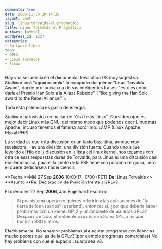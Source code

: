 ```yaml
---
comments: true
date: 2006-11-30 20:14:29
layout: post
slug: linus-torvalds-el-pragmatico
title: Linus Torvalds el Pragmático
authors: [admin]
wordpress_id: 1227
categories:
- Software libre
tags:
- GPL3
- Linus Torvalds
- linux
---
```


Hay una secuencia en el documental Revolution OS muy sugestiva. Stallman está "agradeciendo" la recepción del primer "Linus Torvalds Award", donde pronuncia una de sus inteligentes frases: "esto es como darle el Premio Han Solo a la Aliaza Rebelde" ( "like giving the Han Solo award to the Rebel Alliance." ).

Toda esta polémica es gasto de energía.

Stallman ha insistido en hablar de "GNU más Linux". Considero que es mejor decir Linux más GNU, del mismo modo que podemos decir Linux más Apache, incluso tenemos el famoso acrónimo: LAMP (Linux Apache Mysql PHP).

La verdad es que esta discusión es un tanto bizantina, aunque muy reveladora. Hay una división, una división fuerte. Cuando uno sigue leyendo [el hilo de la discusión en la lista del linux kernel](http://lkml.org/lkml/2006/9/27/191), nos topamos con otra de esas respuestas duras de Torvalds, para Linus es una discusión casi epistemológica, para él la gente de la FSF tiene una posición religiosa, pero el quiere dedicarse a hacer ciencia

**Fecha **Mié 27 Sep **2006** 10:00:17 -0700 (PDT)
**De**: Linus Torvalds <>
**Asunto **Re: Declaración de Posición frente a GPLv3

El miércoles 27 Sep **2006**, Jan Engelhardt escribió:

> Si por sistema operativo quieres referirte a las aplicaciones de "la tierra de los usuarios" (userland).
> entonces sí, ¿por qué debería haber problemas con un kernel GPL2 y un ambiente de usuarios GPL3?
> Después de todo, el ambiente usuario no sólo es GPL, sino que también BSD y otros.

Efectivamente.
No tenemos problemas al ejecutar programas con licencias mucho peores que las de la GPLv3 (por ejemplo programas comerciales) No hay problems con que el espacio usuario sea v3.
